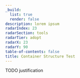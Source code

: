 ```yaml
---
_build:
  list: true
  render: false
description: lorem ipsum
radarIndex: 23
radarSection: tools
radarTier: adopt
radarX: 23
radarY: 90
table-of-contents: false
title: Container Structure Test
---
```


TODO justification
